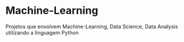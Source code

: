 # Machine-Learning
 Projetos que envolvem Machine-Learning, Data Science, Data Analysis utilizando a linguagem Python
